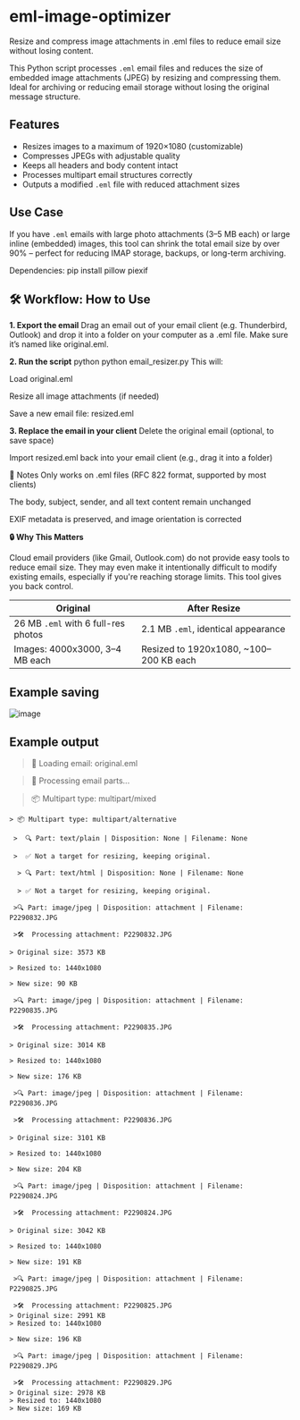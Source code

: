 # eml-image-optimizer
Resize and compress image attachments in .eml files to reduce email size without losing content.

This Python script processes `.eml` email files and reduces the size of embedded image attachments (JPEG) by resizing and compressing them. Ideal for archiving or reducing email storage without losing the original message structure.

## Features

- Resizes images to a maximum of 1920×1080 (customizable)
- Compresses JPEGs with adjustable quality
- Keeps all headers and body content intact
- Processes multipart email structures correctly
- Outputs a modified `.eml` file with reduced attachment sizes

## Use Case

If you have `.eml` emails with large photo attachments (3–5 MB each) or large inline (embedded) images, this tool can shrink the total email size by over 90% – perfect for reducing IMAP storage, backups, or long-term archiving.

Dependencies:
pip install pillow piexif




## 🛠️ Workflow: How to Use
**1. Export the email**
Drag an email out of your email client (e.g. Thunderbird, Outlook) and drop it into a folder on your computer as a .eml file.
Make sure it’s named like original.eml.

**2. Run the script**
python python email_resizer.py
This will:

Load original.eml

Resize all image attachments (if needed)

Save a new email file: resized.eml

**3. Replace the email in your client**
Delete the original email (optional, to save space)

Import resized.eml back into your email client (e.g., drag it into a folder)

📝 Notes
Only works on .eml files (RFC 822 format, supported by most clients)

The body, subject, sender, and all text content remain unchanged

EXIF metadata is preserved, and image orientation is corrected


**🔒 Why This Matters**

Cloud email providers (like Gmail, Outlook.com) do not provide easy tools to reduce email size. They may even make it intentionally difficult to modify existing emails, especially if you're reaching storage limits. This tool gives you back control.



| Original                            | After Resize                            |
| ----------------------------------- | --------------------------------------- |
| 26 MB `.eml` with 6 full-res photos | 2.1 MB `.eml`, identical appearance     |
| Images: 4000x3000, 3–4 MB each      | Resized to 1920x1080, \~100–200 KB each |


## Example saving 
![image](https://github.com/user-attachments/assets/a0e2f9cb-c344-4eaa-b69a-e2df820768ff)


## Example output 
   > 📩 Loading email: original.eml

   > 🔄 Processing email parts...

   >📦 Multipart type: multipart/mixed

    > 📦 Multipart type: multipart/alternative

     >  🔍 Part: text/plain | Disposition: None | Filename: None

     >  ✅ Not a target for resizing, keeping original.

      > 🔍 Part: text/html | Disposition: None | Filename: None

      > ✅ Not a target for resizing, keeping original.

     >🔍 Part: image/jpeg | Disposition: attachment | Filename: P2290832.JPG

     >🛠️  Processing attachment: P2290832.JPG

    > Original size: 3573 KB

    > Resized to: 1440x1080

    > New size: 90 KB

     >🔍 Part: image/jpeg | Disposition: attachment | Filename: P2290835.JPG

     >🛠️  Processing attachment: P2290835.JPG

    > Original size: 3014 KB

    > Resized to: 1440x1080

    > New size: 176 KB

     >🔍 Part: image/jpeg | Disposition: attachment | Filename: P2290836.JPG

     >🛠️  Processing attachment: P2290836.JPG

    > Original size: 3101 KB

    > Resized to: 1440x1080

    > New size: 204 KB

     >🔍 Part: image/jpeg | Disposition: attachment | Filename: P2290824.JPG

     >🛠️  Processing attachment: P2290824.JPG

    > Original size: 3042 KB

    > Resized to: 1440x1080

    > New size: 191 KB

     >🔍 Part: image/jpeg | Disposition: attachment | Filename: P2290825.JPG

     >🛠️  Processing attachment: P2290825.JPG
    > Original size: 2991 KB
    > Resized to: 1440x1080

    > New size: 196 KB

     >🔍 Part: image/jpeg | Disposition: attachment | Filename: P2290829.JPG

     >🛠️  Processing attachment: P2290829.JPG
    > Original size: 2978 KB
    > Resized to: 1440x1080
    > New size: 169 KB
